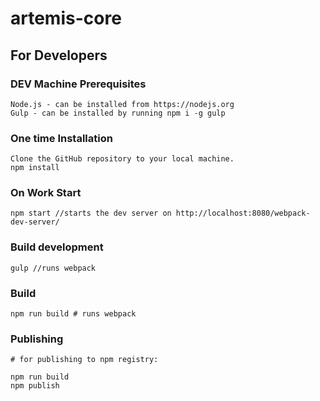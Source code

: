 # artemis-core

## For Developers

### DEV Machine Prerequisites

    Node.js - can be installed from https://nodejs.org
    Gulp - can be installed by running npm i -g gulp
    
### One time Installation

    Clone the GitHub repository to your local machine.
    npm install

### On Work Start

    npm start //starts the dev server on http://localhost:8080/webpack-dev-server/

### Build development

    gulp //runs webpack

### Build

    npm run build # runs webpack

### Publishing
    # for publishing to npm registry:

    npm run build
    npm publish

